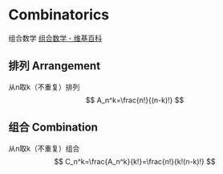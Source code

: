 # Combinatorics
组合数学
[组合数学 - 维基百科](https://zh.wikipedia.org/wiki/组合数学)

## 排列 Arrangement
从n取k（不重复）排列
$$
A_n^k=\frac{n!}{(n-k)!}
$$

## 组合 Combination
从n取k（不重复）组合
$$
C_n^k=\frac{A_n^k}{k!}=\frac{n!}{k!(n-k)!}
$$